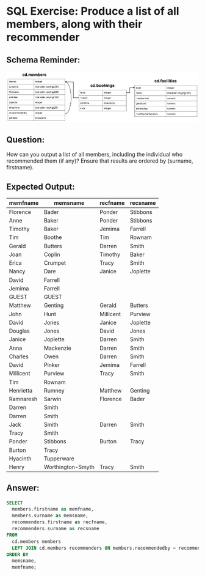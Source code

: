 # SQL Exercise: Produce a list of all members, along with their recommender

## Schema Reminder:

![Schema Diagram](../__resources/image.png)

## Question:

How can you output a list of all members, including the individual who recommended them (if any)? Ensure that results are ordered by (surname, firstname).

## Expected Output:

| memfname  | memsname          | recfname  | recsname |
| --------- | ----------------- | --------- | -------- |
| Florence  | Bader             | Ponder    | Stibbons |
| Anne      | Baker             | Ponder    | Stibbons |
| Timothy   | Baker             | Jemima    | Farrell  |
| Tim       | Boothe            | Tim       | Rownam   |
| Gerald    | Butters           | Darren    | Smith    |
| Joan      | Coplin            | Timothy   | Baker    |
| Erica     | Crumpet           | Tracy     | Smith    |
| Nancy     | Dare              | Janice    | Joplette |
| David     | Farrell           |           |          |
| Jemima    | Farrell           |           |          |
| GUEST     | GUEST             |           |          |
| Matthew   | Genting           | Gerald    | Butters  |
| John      | Hunt              | Millicent | Purview  |
| David     | Jones             | Janice    | Joplette |
| Douglas   | Jones             | David     | Jones    |
| Janice    | Joplette          | Darren    | Smith    |
| Anna      | Mackenzie         | Darren    | Smith    |
| Charles   | Owen              | Darren    | Smith    |
| David     | Pinker            | Jemima    | Farrell  |
| Millicent | Purview           | Tracy     | Smith    |
| Tim       | Rownam            |           |          |
| Henrietta | Rumney            | Matthew   | Genting  |
| Ramnaresh | Sarwin            | Florence  | Bader    |
| Darren    | Smith             |           |          |
| Darren    | Smith             |           |          |
| Jack      | Smith             | Darren    | Smith    |
| Tracy     | Smith             |           |          |
| Ponder    | Stibbons          | Burton    | Tracy    |
| Burton    | Tracy             |           |          |
| Hyacinth  | Tupperware        |           |          |
| Henry     | Worthington-Smyth | Tracy     | Smith    |

## Answer:

```sql
SELECT
  members.firstname as memfname,
  members.surname as memsname,
  recommenders.firstname as recfname,
  recommenders.surname as recsname
FROM
  cd.members members
  LEFT JOIN cd.members recommenders ON members.recommendedby = recommenders.memid
ORDER BY
  memsname,
  memfname;
```
